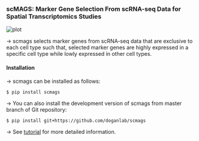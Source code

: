 

### scMAGS: Marker Gene Selection From scRNA-seq Data for Spatial Transcriptomics Studies

![plot](./docs/source/scmags_Abstract.png)

-> scmags selects marker genes from scRNA-seq data that are exclusive to each cell type such that, selected marker genes are highly expressed in a specific cell type while lowly expressed in other cell types.

#### Installation

-> scmags can be installed as follows:
```
$ pip install scmags
```

-> You can also install the development version of scmags from master branch of Git repository:

```
$ pip install git+https://github.com/doganlab/scmags
```
-> See [tutorial](https://scmags.readthedocs.io/en/latest/)  for more detailed information.
